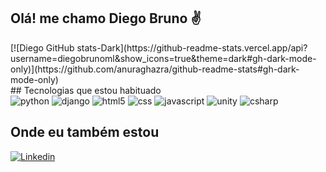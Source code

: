 ## Olá! me chamo Diego Bruno ✌️

<div>
[![Diego GitHub stats-Dark](https://github-readme-stats.vercel.app/api?username=diegobrunoml&show_icons=true&theme=dark#gh-dark-mode-only)](https://github.com/anuraghazra/github-readme-stats#gh-dark-mode-only)
</div>
## Tecnologias que estou habituado

<div style = "display: inline-block">

<img alt = "python" src = "https://img.shields.io/badge/Python-3776AB?style=for-the-badge&logo=python&logoColor=white">

<img alt = "django" src = "https://img.shields.io/badge/Django-092E20?style=for-the-badge&logo=django&logoColor=white">

<img alt = "html5" src = "https://img.shields.io/badge/HTML-239120?style=for-the-badge&logo=html5&logoColor=white">

<img alt = "css" src = "https://img.shields.io/badge/CSS3-1572B6?style=for-the-badge&logo=css3&logoColor=white">

<img alt = "javascript" src = "https://img.shields.io/badge/JavaScript-F7DF1E?style=for-the-badge&logo=javascript&logoColor=black">

<img alt = "unity" src = "https://img.shields.io/badge/Unity-100000?style=for-the-badge&logo=unity&logoColor=white">

<img alt = "csharp" src = "https://img.shields.io/badge/C%23-239120?style=for-the-badge&logo=c-sharp&logoColor=white">

</div>

## Onde eu também estou 

[![Linkedin](https://img.shields.io/badge/LinkedIn-0077B5?style=for-the-badge&logo=linkedin&logoColor=white)](https://www.linkedin.com/in/diego-bruno-823758278/)

